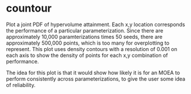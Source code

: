 countour
========

Plot a joint PDF of hypervolume attainment.
    Each x,y location corresponds the performance of a particular parameterization.
    Since there are approximately 10,000 paramterizations times 50 seeds, there are
    approximately 500,000 points, which is too many for overplotting to represent.
    This plot uses density contours with a resolution of 0.001 on each axis to show
    the density of points for each x,y combination of performance.

The idea for this plot is that it would show how likely it is for an MOEA to perform
    consistently across parameterizations, to give the user some idea of reliability.
